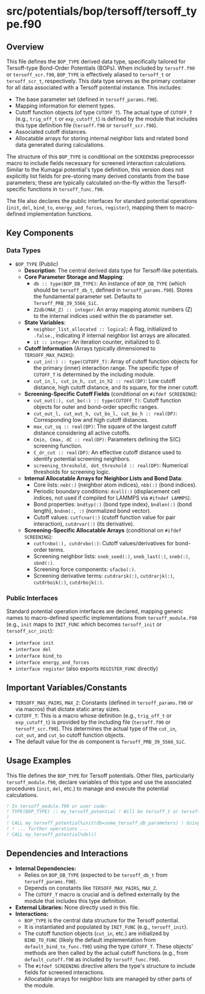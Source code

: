 # src/potentials/bop/tersoff/tersoff_type.f90

## Overview

This file defines the `BOP_TYPE` derived data type, specifically tailored for Tersoff-type Bond-Order Potentials (BOPs). When included by `tersoff.f90` or `tersoff_scr.f90`, `BOP_TYPE` is effectively aliased to `tersoff_t` or `tersoff_scr_t`, respectively. This data type serves as the primary container for all data associated with a Tersoff potential instance. This includes:
*   The base parameter set (defined in `tersoff_params.f90`).
*   Mapping information for element types.
*   Cutoff function objects (of type `CUTOFF_T`). The actual type of `CUTOFF_T` (e.g., `trig_off_t` or `exp_cutoff_t`) is defined by the module that includes this type definition file (`tersoff.f90` or `tersoff_scr.f90`).
*   Associated cutoff distances.
*   Allocatable arrays for storing internal neighbor lists and related bond data generated during calculations.

The structure of this `BOP_TYPE` is conditional on the `SCREENING` preprocessor macro to include fields necessary for screened interaction calculations. Similar to the Kumagai potential's type definition, this version does not explicitly list fields for pre-storing many derived constants from the base parameters; these are typically calculated on-the-fly within the Tersoff-specific functions in `tersoff_func.f90`.

The file also declares the public interfaces for standard potential operations (`init`, `del`, `bind_to`, `energy_and_forces`, `register`), mapping them to macro-defined implementation functions.

## Key Components

### Data Types

*   `BOP_TYPE` (Public)
    *   **Description**: The central derived data type for Tersoff-like potentials.
    *   **Core Parameter Storage and Mapping**:
        *   `db :: type(BOP_DB_TYPE)`: An instance of `BOP_DB_TYPE` (which should be `tersoff_db_t`, defined in `tersoff_params.f90`). Stores the fundamental parameter set. Defaults to `Tersoff_PRB_39_5566_SiC`.
        *   `Z2db(MAX_Z) :: integer`: An array mapping atomic numbers (Z) to the internal indices used within the `db` parameter set.
    *   **State Variables**:
        *   `neighbor_list_allocated :: logical`: A flag, initialized to `.false.`, indicating if internal neighbor list arrays are allocated.
        *   `it :: integer`: An iteration counter, initialized to 0.
    *   **Cutoff Information** (Arrays typically dimensioned to `TERSOFF_MAX_PAIRS`):
        *   `cut_in(:) :: type(CUTOFF_T)`: Array of cutoff function objects for the primary (inner) interaction range. The specific type of `CUTOFF_T` is determined by the including module.
        *   `cut_in_l, cut_in_h, cut_in_h2 :: real(DP)`: Low cutoff distance, high cutoff distance, and its square, for the inner cutoff.
    *   **Screening-Specific Cutoff Fields** (conditional on `#ifdef SCREENING`):
        *   `cut_out(:), cut_bo(:) :: type(CUTOFF_T)`: Cutoff function objects for outer and bond-order specific ranges.
        *   `cut_out_l, cut_out_h, cut_bo_l, cut_bo_h :: real(DP)`: Corresponding low and high cutoff distances.
        *   `max_cut_sq :: real(DP)`: The square of the largest cutoff distance considering all active cutoffs.
        *   `Cmin, Cmax, dC :: real(DP)`: Parameters defining the S(C) screening function.
        *   `C_dr_cut :: real(DP)`: An effective cutoff distance used to identify potential screening neighbors.
        *   `screening_threshold, dot_threshold :: real(DP)`: Numerical thresholds for screening logic.
    *   **Internal Allocatable Arrays for Neighbor Lists and Bond Data**:
        *   Core lists: `neb(:)` (neighbor atom indices), `nbb(:)` (bond indices).
        *   Periodic boundary conditions: `dcell(:)` (displacement cell indices, not used if compiled for LAMMPS via `#ifndef LAMMPS`).
        *   Bond properties: `bndtyp(:)` (bond type index), `bndlen(:)` (bond length), `bndnm(:, :)` (normalized bond vector).
        *   Cutoff values: `cutfcnar(:)` (cutoff function value for pair interaction), `cutdrvar(:)` (its derivative).
    *   **Screening-Specific Allocatable Arrays** (conditional on `#ifdef SCREENING`):
        *   `cutfcnbo(:), cutdrvbo(:)`: Cutoff values/derivatives for bond-order terms.
        *   Screening neighbor lists: `sneb_seed(:)`, `sneb_last(:)`, `sneb(:)`, `sbnd(:)`.
        *   Screening force components: `sfacbo(:)`.
        *   Screening derivative terms: `cutdrarik(:)`, `cutdrarjk(:)`, `cutdrboik(:)`, `cutdrbojk(:)`.

### Public Interfaces

Standard potential operation interfaces are declared, mapping generic names to macro-defined specific implementations from `tersoff_module.f90` (e.g., `init` maps to `INIT_FUNC` which becomes `tersoff_init` or `tersoff_scr_init`):
*   `interface init`
*   `interface del`
*   `interface bind_to`
*   `interface energy_and_forces`
*   `interface register` (also exports `REGISTER_FUNC` directly)

## Important Variables/Constants

*   `TERSOFF_MAX_PAIRS`, `MAX_Z`: Constants (defined in `tersoff_params.f90` or via macros) that dictate static array sizes.
*   `CUTOFF_T`: This is a macro whose definition (e.g., `trig_off_t` or `exp_cutoff_t`) is provided by the including file (`tersoff.f90` or `tersoff_scr.f90`). This determines the actual type of the `cut_in`, `cut_out`, and `cut_bo` cutoff function objects.
*   The default value for the `db` component is `Tersoff_PRB_39_5566_SiC`.

## Usage Examples

This file defines the `BOP_TYPE` for Tersoff potentials. Other files, particularly `tersoff_module.f90`, declare variables of this type and use the associated procedures (`init`, `del`, etc.) to manage and execute the potential calculations.

```fortran
! In tersoff_module.f90 or user code:
! TYPE(BOP_TYPE) :: my_tersoff_potential ! Will be tersoff_t or tersoff_scr_t
!
! CALL my_tersoff_potential%init(db=some_tersoff_db_parameters) ! Using the interface
! ! ... further operations ...
! CALL my_tersoff_potential%del()
```

## Dependencies and Interactions

*   **Internal Dependencies:**
    *   Relies on `BOP_DB_TYPE` (expected to be `tersoff_db_t` from `tersoff_params.f90`).
    *   Depends on constants like `TERSOFF_MAX_PAIRS`, `MAX_Z`.
    *   The `CUTOFF_T` macro is crucial and is defined externally by the module that includes this type definition.
*   **External Libraries:** None directly used in this file.
*   **Interactions:**
    *   `BOP_TYPE` is the central data structure for the Tersoff potential.
    *   It is instantiated and populated by `INIT_FUNC` (e.g., `tersoff_init`).
    *   The cutoff function objects (`cut_in`, etc.) are initialized by `BIND_TO_FUNC` (likely the default implementation from `default_bind_to_func.f90`) using the type `CUTOFF_T`. These objects' methods are then called by the actual cutoff functions (e.g., from `default_cutoff.f90` as included by `tersoff_func.f90`).
    *   The `#ifdef SCREENING` directive alters the type's structure to include fields for screened interactions.
    *   Allocatable arrays for neighbor lists are managed by other parts of the module.
```

